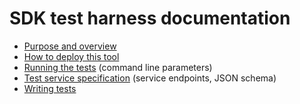 # SDK test harness documentation

* [Purpose and overview](./overview.md)
* [How to deploy this tool](./deploying.md)
* [Running the tests](./running.md) (command line parameters)
* [Test service specification](./service_spec.md) (service endpoints, JSON schema)
* [Writing tests](./writing_tests.md)
